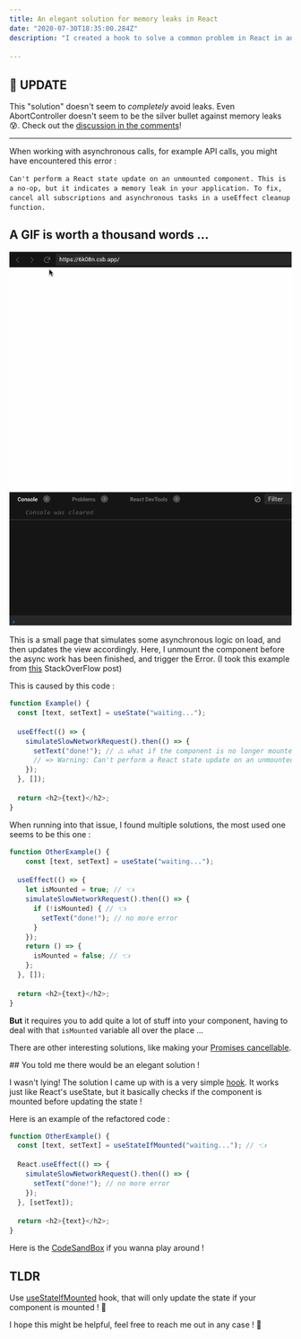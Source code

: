 ```yaml
---
title: An elegant solution for memory leaks in React
date: "2020-07-30T18:35:00.284Z"
description: "I created a hook to solve a common problem in React in an elegant way"

---
```


## 🔴 UPDATE

This "solution" doesn't seem to *completely* avoid leaks. Even AbortController doesn't seem to be the silver bullet against memory leaks 😰.
Check out the [discussion in the comments](https://dev.to/nans/an-elegant-solution-for-memory-leaks-in-react-1hol)!

----

When working with asynchronous calls, for example API calls, you might have encountered this error :

`Can't perform a React state update on an unmounted component. This is  a no-op, but it indicates a memory leak in your application. To fix,  cancel all subscriptions and asynchronous tasks in a useEffect cleanup  function.`



## A GIF is worth a thousand words ...

![leaky GIF](./res/leaky.gif)

This is a small page that simulates some asynchronous logic on load, and then updates the view accordingly. Here, I unmount the component before the async work has been finished, and trigger the Error. (I took this example from [this](https://stackoverflow.com/questions/56442582/react-hooks-cant-perform-a-react-state-update-on-an-unmounted-component/63176693#63176693) StackOverFlow post)

This is caused by this code :

`````javascript
function Example() {
  const [text, setText] = useState("waiting...");

  useEffect(() => {
    simulateSlowNetworkRequest().then(() => {
      setText("done!"); // ⚠️ what if the component is no longer mounted ?
      // => Warning: Can't perform a React state update on an unmounted component.
    });
  }, []);

  return <h2>{text}</h2>;
}
`````

When running into that issue, I found multiple solutions, the most used one seems to be this one :

`````javascript
function OtherExample() {
	const [text, setText] = useState("waiting...");

  useEffect(() => {
    let isMounted = true; // 👈
    simulateSlowNetworkRequest().then(() => {
      if (!isMounted) { // 👈
        setText("done!"); // no more error
      }
    });
    return () => {
      isMounted = false; // 👈
    };
  }, []);

  return <h2>{text}</h2>;
}
`````

**But** it requires you to add quite a lot of stuff into your component, having to deal with that `isMounted` variable all over the place ...

There are other interesting solutions, like making your [Promises cancellable](https://dev.to/viclafouch/cancel-properly-http-requests-in-react-hooks-and-avoid-memory-leaks-pd7).

## You told me there would be an elegant solution !

I wasn't lying! The solution I came up with is a very simple [hook](https://www.npmjs.com/package/use-state-if-mounted). It works just like React's useState, but it basically checks if the component is mounted before updating the state !

Here is an example of the refactored code :

```javascript
function OtherExample() {
  const [text, setText] = useStateIfMounted("waiting..."); // 👈

  React.useEffect(() => {
    simulateSlowNetworkRequest().then(() => {
      setText("done!"); // no more error
    });
  }, [setText]);

  return <h2>{text}</h2>;
}
```

Here is the [CodeSandBox](https://codesandbox.io/s/use-local-variable-to-avoid-setstate-on-unmouted-component-6k08n?file=/src/index.js:459-695) if you wanna play around !

## TLDR
Use [useStateIfMounted](https://www.npmjs.com/package/use-state-if-mounted) hook, that will only update the state if your component is mounted ! 🚀


I hope this might be helpful, feel free to reach me out in any case ! 🤗